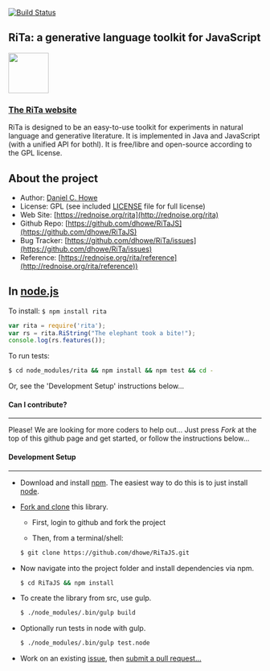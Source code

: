 [![Build Status](https://travis-ci.org/dhowe/RiTaJS.svg?branch=master)](https://travis-ci.org/dhowe/RiTaJS)


## RiTa: a generative language toolkit for JavaScript

<a href="http://rednoise.org/rita"><img height=80 src="http://rednoise.org/rita/img/RiTa-logo3.png"/></a>

### [The RiTa website](http://rednoise.org/rita)

RiTa is designed to be an easy-to-use toolkit for experiments in natural language and generative literature. It is implemented in Java and JavaScript (with a unified API for bothl). It is free/libre and open-source according to the GPL license.

About the project
--------
* Author:   [Daniel C. Howe](http://rednoise.org/daniel)
* License: 			 GPL (see included [LICENSE](https://github.com/dhowe/RiTaJS/blob/master/LICENSE) file for full license)
* Web Site:          [https://rednoise.org/rita](http://rednoise.org/rita)
* Github Repo:       [https://github.com/dhowe/RiTaJS](https://github.com/dhowe/RiTaJS)
* Bug Tracker:       [https://github.com/dhowe/RiTa/issues](https://github.com/dhowe/RiTa/issues)
* Reference:    [https://rednoise.org/rita/reference](http://rednoise.org/rita/reference))

In [node.js](http://nodejs.org/)
--------
To install: `$ npm install rita`
 
```javascript
var rita = require('rita');
var rs = rita.RiString("The elephant took a bite!");
console.log(rs.features());
```
 
To run tests: 

```bash
$ cd node_modules/rita && npm install && npm test && cd -
```

Or, see the 'Development Setup' instructions below...

#### Can I contribute?
--------
Please! We are looking for more coders to help out... Just press *Fork* at the top of this github page and get started, or follow the instructions below... 

#### Development Setup
--------
- Download and install [npm](https://www.npmjs.org/). The easiest way to do this is to just install [node](http://nodejs.org/). 

- [Fork and clone](https://help.github.com/articles/fork-a-repo) this library. 

    - First, login to github and fork the project

    - Then, from a terminal/shell: 
  ```bash
  $ git clone https://github.com/dhowe/RiTaJS.git
  ```

- Now navigate into the project folder and install dependencies via npm. 
  ```bash
  $ cd RiTaJS && npm install
  ```

- To create the library from src, use gulp.
  ```bash
  $ ./node_modules/.bin/gulp build
  ```

- Optionally run tests in node with gulp.
  ```bash
  $ ./node_modules/.bin/gulp test.node
  ```

- Work on an existing [issue](https://github.com/dhowe/RiTa/issues?q=is%3Aopen+is%3Aissue+label%3ARiTaJS), then [submit a pull request...](https://help.github.com/articles/creating-a-pull-request)
